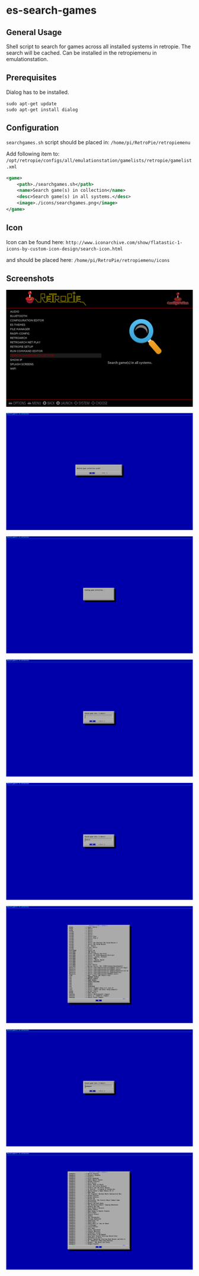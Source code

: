 # es-search-games

## General Usage

Shell script to search for games across all installed systems in retropie. The search will be cached. Can be installed in the retropiemenu in emulationstation.

## Prerequisites

Dialog has to be installed.

```
sudo apt-get update
sudo apt-get install dialog
```

## Configuration

```searchgames.sh``` script should be placed in: ```/home/pi/RetroPie/retropiemenu```

Add following item to: ```/opt/retropie/configs/all/emulationstation/gamelists/retropie/gamelist.xml```
```xml
<game>
    <path>./searchgames.sh</path>
    <name>Search game(s) in collection</name>
    <desc>Search game(s) in all systems.</desc>
    <image>./icons/searchgames.png</image>
</game>
```

## Icon
Icon can be found here: ```http://www.iconarchive.com/show/flatastic-1-icons-by-custom-icon-design/search-icon.html```

and should be placed here: ```/home/pi/RetroPie/retropiemenu/icons```

## Screenshots
![alt text](https://github.com/pariziv/es-search-games/blob/master/screenshots/screenshot1.png)

![alt text](https://github.com/pariziv/es-search-games/blob/master/screenshots/screenshot2.png)

![alt text](https://github.com/pariziv/es-search-games/blob/master/screenshots/screenshot3.png)

![alt text](https://github.com/pariziv/es-search-games/blob/master/screenshots/screenshot4.png)

![alt text](https://github.com/pariziv/es-search-games/blob/master/screenshots/screenshot5.png)

![alt text](https://github.com/pariziv/es-search-games/blob/master/screenshots/screenshot6.png)

![alt text](https://github.com/pariziv/es-search-games/blob/master/screenshots/screenshot7.png)

![alt text](https://github.com/pariziv/es-search-games/blob/master/screenshots/screenshot8.png)



